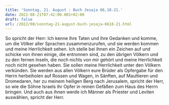 ```yaml
---
title: 'Sonntag, 21. August : Buch Jesaja 66,18-21.'
date: 2022-08-21T07:42:00.001+02:00
draft: false
url: /2022/08/sonntag-21-august-buch-jesaja-6618-21.html
---
```


So spricht der Herr: Ich kenne ihre Taten und ihre Gedanken und komme, um die Völker aller Sprachen zusammenzurufen, und sie werden kommen und meine Herrlichkeit sehen. Ich stelle bei ihnen ein Zeichen auf und schicke von ihnen einige, die entronnen sind, zu den übrigen Völkern und zu den fernen Inseln, die noch nichts von mir gehört und meine Herrlichkeit noch nicht gesehen haben. Sie sollen meine Herrlichkeit unter den Völkern verkünden. Sie werden aus allen Völkern eure Brüder als Opfergabe für den Herrn herbeiholen auf Rossen und Wagen, in Sänften, auf Maultieren und Dromedaren, her zu meinem heiligen Berg nach Jerusalem, spricht der Herr, so wie die Söhne Israels ihr Opfer in reinen Gefäßen zum Haus des Herrn bringen. Und auch aus ihnen werde ich Männer als Priester und Leviten auswählen, spricht der Herr.